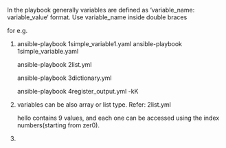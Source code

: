 In the playbook
	generally variables are defined as ‘variable_name: variable_value‘ format. 
	Use variable_name inside double braces 
	
for e.g.
	
1. ansible-playbook 1simple_variable1.yaml
	ansible-playbook 1simple_variable.yaml


	ansible-playbook 2list.yml

	ansible-playbook 3dictionary.yml

	ansible-playbook 4register_output.yml -kK

2. variables can be also array or list type. 
	Refer: 2list.yml

	hello contains 9 values, and each one can be accessed using the index numbers(starting from zer0). 

3. 	